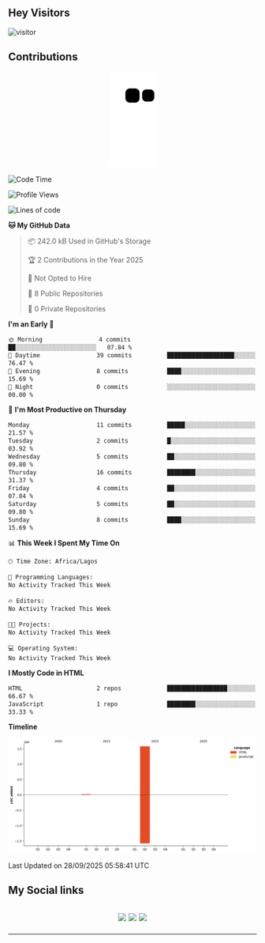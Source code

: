 ## Hey Visitors
![visitor](https://profile-counter.glitch.me/akum2/count.svg)

## Contributions
<p align="center">
  <img src="https://raw.githubusercontent.com/akum2/akum2/output/github-contribution-grid-snake.svg" />
</p>

<!--START_SECTION:waka-->
![Code Time](http://img.shields.io/badge/Code%20Time-34%20hrs%2022%20mins-blue)

![Profile Views](http://img.shields.io/badge/Profile%20Views-4-blue)

![Lines of code](https://img.shields.io/badge/From%20Hello%20World%20I%27ve%20Written-1.6%20million%20lines%20of%20code-blue)

**🐱 My GitHub Data** 

> 📦 242.0 kB Used in GitHub's Storage 
 > 
> 🏆 2 Contributions in the Year 2025
 > 
> 🚫 Not Opted to Hire
 > 
> 📜 8 Public Repositories 
 > 
> 🔑 0 Private Repositories 
 > 
**I'm an Early 🐤** 

```text
🌞 Morning                4 commits           ██░░░░░░░░░░░░░░░░░░░░░░░   07.84 % 
🌆 Daytime                39 commits          ███████████████████░░░░░░   76.47 % 
🌃 Evening                8 commits           ████░░░░░░░░░░░░░░░░░░░░░   15.69 % 
🌙 Night                  0 commits           ░░░░░░░░░░░░░░░░░░░░░░░░░   00.00 % 
```
📅 **I'm Most Productive on Thursday** 

```text
Monday                   11 commits          █████░░░░░░░░░░░░░░░░░░░░   21.57 % 
Tuesday                  2 commits           █░░░░░░░░░░░░░░░░░░░░░░░░   03.92 % 
Wednesday                5 commits           ██░░░░░░░░░░░░░░░░░░░░░░░   09.80 % 
Thursday                 16 commits          ████████░░░░░░░░░░░░░░░░░   31.37 % 
Friday                   4 commits           ██░░░░░░░░░░░░░░░░░░░░░░░   07.84 % 
Saturday                 5 commits           ██░░░░░░░░░░░░░░░░░░░░░░░   09.80 % 
Sunday                   8 commits           ████░░░░░░░░░░░░░░░░░░░░░   15.69 % 
```


📊 **This Week I Spent My Time On** 

```text
🕑︎ Time Zone: Africa/Lagos

💬 Programming Languages: 
No Activity Tracked This Week

🔥 Editors: 
No Activity Tracked This Week

🐱‍💻 Projects: 
No Activity Tracked This Week

💻 Operating System: 
No Activity Tracked This Week
```

**I Mostly Code in HTML** 

```text
HTML                     2 repos             █████████████████░░░░░░░░   66.67 % 
JavaScript               1 repo              ████████░░░░░░░░░░░░░░░░░   33.33 % 
```



**Timeline**

![Lines of Code chart](https://raw.githubusercontent.com/akum2/akum2/main/assets/bar_graph.png)


 Last Updated on 28/09/2025 05:58:41 UTC
<!--END_SECTION:waka-->

<h2>My Social links <h2>
<p align="center">
  <a href="https://twitter.com/Okobiona"><img src="https://img.shields.io/badge/twitter-%231DA1F2.svg?style=for-the-badge&logo=Twitter&logoColor=white"></a>
  <a href="https://www.linkedin.com/in/okobi-neris-akum-681bb4199"><img src="https://img.shields.io/badge/linkedin-%230077B5.svg?style=for-the-badge&logo=linkedin&logoColor=white"></a>
  <a href="https://instagram.com/Okobiona"><img src="https://img.shields.io/badge/instagram-%23E4405F.svg?style=for-the-badge&logo=Instagram&logoColor=white"></a>
</p>
<hr>
